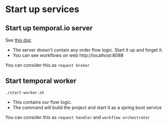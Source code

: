 # Start up services

## Start up temporal.io server

See [this doc](https://docs.temporal.io/docs/server/quick-install/#docker)

* The server doesn't contain any order flow logic.  Start it up and forget it.
* You can see workflows on web http://localhost:8088 

You can consider this as `request broker` 


## Start temporal worker
```
./start-worker.sh
```
* This contains our flow logic.
* The command will build the project and start it as a spring boot service

You can consider this as `request handler` and `workflow orchestrator` 